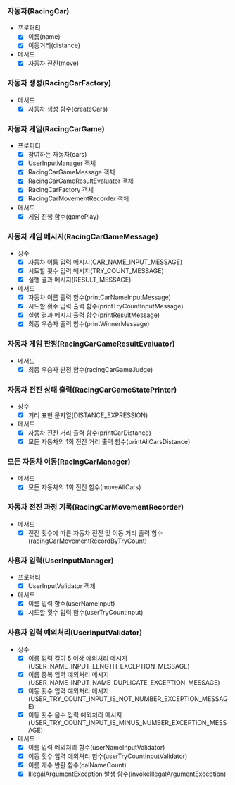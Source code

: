 
### 자동차(RacingCar)
- 프로퍼티
  - [x] 이름(name)
  - [x] 이동거리(distance)
  
- 메서드
  - [x] 자동차 전진(move)

### 자동차 생성(RacingCarFactory)
- 메서드
  - [x] 자동차 생성 함수(createCars)

### 자동차 게임(RacingCarGame)
- 프로퍼티
  - [x] 참여하는 자동차(cars)
  - [x] UserInputManager 객체
  - [x] RacingCarGameMessage 객체
  - [x] RacingCarGameResultEvaluator 객체
  - [x] RacingCarFactory 객체
  - [x] RacingCarMovementRecorder 객체
  
- 메서드
  - [x] 게임 진행 함수(gamePlay)

### 자동차 게임 메시지(RacingCarGameMessage)
- 상수
  - [x] 자동차 이름 입력 메시지(CAR_NAME_INPUT_MESSAGE)
  - [x] 시도할 횟수 입력 메시지(TRY_COUNT_MESSAGE)
  - [x] 실행 결과 메시지(RESULT_MESSAGE)
  
- 메서드 
  - [x] 자동차 이름 출력 함수(printCarNameInputMessage)
  - [x] 시도할 횟수 입력 출력 함수(printTryCountInputMessage)
  - [x] 실행 결과 메시지 출력 함수(printResultMessage)
  - [x] 최종 우승자 출력 함수(printWinnerMessage)
    
### 자동차 게임 판정(RacingCarGameResultEvaluator)
- 메서드
  - [x] 최종 우승자 판정 함수(racingCarGameJudge)

### 자동차 전진 상태 출력(RacingCarGameStatePrinter)
- 상수
  - [x] 거리 표현 문자열(DISTANCE_EXPRESSION)
  
- 메서드
  - [x] 자동차 전진 거리 출력 함수(printCarDistance)
  - [x] 모든 자동차의 1회 전진 거리 출력 함수(printAllCarsDistance)

### 모든 자동차 이동(RacingCarManager)
- 메서드
  - [x] 모든 자동차의 1회 전진 함수(moveAllCars)

### 자동차 전진 과정 기록(RacingCarMovementRecorder)
- 메서드
  - [x] 전진 횟수에 따른 자동차 전진 및 이동 거리 출력 함수(racingCarMovementRecordByTryCount)

### 사용자 입력(UserInputManager)
- 프로퍼티
  - [x] UserInputValidator 객체
  
- 메서드
  - [x] 이름 입력 함수(userNameInput)
  - [x] 시도할 횟수 입력 함수(userTryCountInput)

### 사용자 입력 예외처리(UserInputValidator)
- 상수
  - [x] 이름 입력 길이 5 이상 예외처리 메시지(USER_NAME_INPUT_LENGTH_EXCEPTION_MESSAGE)
  - [x] 이름 중복 입력 예외처리 메시지(USER_NAME_INPUT_NAME_DUPLICATE_EXCEPTION_MESSAGE)
  - [x] 이동 횟수 입력 예외처리 메시지(USER_TRY_COUNT_INPUT_IS_NOT_NUMBER_EXCEPTION_MESSAGE)
  - [x] 이동 횟수 음수 입력 예외처리 메시지(USER_TRY_COUNT_INPUT_IS_MINUS_NUMBER_EXCEPTION_MESSAGE)
  
- 메서드
  - [x] 이름 입력 예외처리 함수(userNameInputValidator)
  - [x] 이동 횟수 입력 예외처리 함수(userTryCountInputValidator)
  - [x] 이름 개수 반환 함수(calNameCount)
  - [x] IllegalArgumentException 발생 함수(invokeIllegalArgumentException)